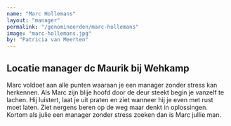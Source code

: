 ```yaml
---
name: "Marc Hollemans"
layout: "manager"
permalink: "/genomineerden/marc-hollemans"
image: "marc-hollemans.jpg"
by: "Patricia van Meerten"
---
```

## Locatie manager dc Maurik bij Wehkamp
Marc voldoet aan alle punten waaraan je een manager zonder stress kan herkennen. Als Marc zijn blije hoofd door de deur steekt begin je vanzelf te lachen. Hij luistert, laat je uit praten en ziet wanneer hij je even met rust moet laten. Ziet nergens beren op de weg maar denkt in oplossingen. Kortom als julie een manager zonder stress zoeken dan is Marc jullie man.

